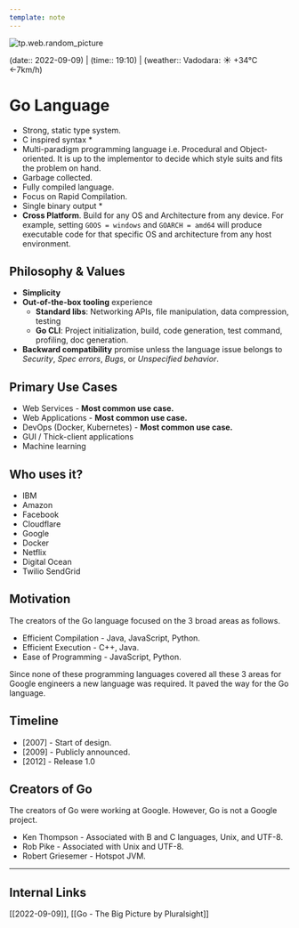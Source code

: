 ```yaml
---
template: note
---
```

![tp.web.random_picture](https://images.unsplash.com/photo-1522093537031-3ee69e6b1746?crop=entropy&cs=tinysrgb&fit=crop&fm=jpg&h=300&ixid=MnwxfDB8MXxyYW5kb218MHx8dHJlZSxsYW5kc2NhcGUsd2F0ZXIsbW91bnRhaW58fHx8fHwxNjYyNzMwODMx&ixlib=rb-1.2.1&q=80&utm_campaign=api-credit&utm_medium=referral&utm_source=unsplash_source&w=900)

(date:: 2022-09-09) | (time:: 19:10) | (weather:: Vadodara: ☀️   +34°C ←7km/h)

# Go Language
- Strong, static type system.
- C inspired syntax *
- Multi-paradigm programming language i.e. Procedural and Object-oriented. It is up to the implementor to decide which style suits and fits the problem on hand.
- Garbage collected.
- Fully compiled language.
- Focus on Rapid Compilation.
- Single binary output *
- **Cross Platform**. Build for any OS and Architecture from any device. For example, setting `GOOS = windows` and `GOARCH = amd64` will produce executable code for that specific OS and architecture from any host environment.

## Philosophy & Values
- **Simplicity**
- **Out-of-the-box tooling** experience
	- **Standard libs**: Networking APIs, file manipulation, data compression, testing
	- **Go CLI**: Project initialization, build, code generation, test command, profiling, doc generation.
- **Backward compatibility** promise unless the language issue belongs to *Security*, *Spec errors*, *Bugs*, or *Unspecified behavior*.

## Primary Use Cases
- Web Services - **Most common use case.**
- Web Applications - **Most common use case.**
- DevOps (Docker, Kubernetes) - **Most common use case.**
- GUI / Thick-client applications
- Machine learning

## Who uses it?
- IBM
- Amazon
- Facebook
- Cloudflare
- Google
- Docker
- Netflix
- Digital Ocean
- Twilio SendGrid

## Motivation
The creators of the Go language focused on the 3 broad areas as follows.

- Efficient Compilation - Java, JavaScript, Python.
- Efficient Execution - C++, Java.
- Ease of Programming - JavaScript, Python.

Since none of these programming languages covered all these 3 areas for Google engineers a new language was required. It paved the way for the Go language.

## Timeline
- [2007] - Start of design.
- [2009] - Publicly announced.
- [2012] - Release 1.0

## Creators of Go
The creators of Go were working at Google. However, Go is not a Google project.
- Ken Thompson - Associated with B and C languages, Unix, and UTF-8.
- Rob Pike - Associated with Unix and UTF-8.
- Robert Griesemer - Hotspot JVM.

---
## Internal Links
[[2022-09-09]], [[Go - The Big Picture by Pluralsight]]
